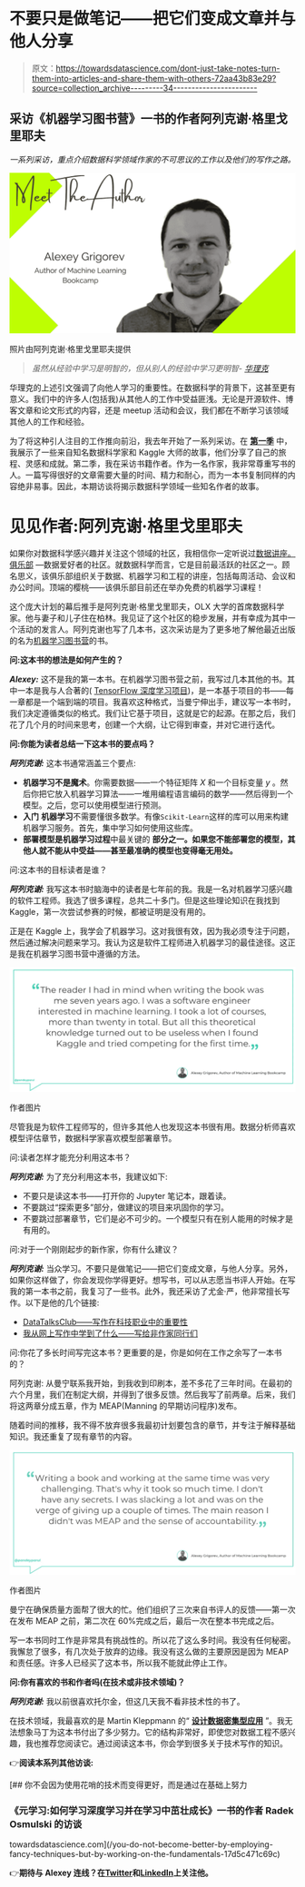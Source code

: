 # 不要只是做笔记——把它们变成文章并与他人分享

> 原文：<https://towardsdatascience.com/dont-just-take-notes-turn-them-into-articles-and-share-them-with-others-72aa43b83e29?source=collection_archive---------34----------------------->

## 采访《机器学习图书营》一书的作者阿列克谢·格里戈里耶夫

*一系列采访，重点介绍数据科学领域作家的不可思议的工作以及他们的写作之路。*

![](img/c2a5f8fa369e2aa558ca2a002e482387.png)

照片由阿列克谢·格里戈里耶夫提供

> *虽然从经验中学习是明智的，但从别人的经验中学习更明智- [华理克](https://quotefancy.com/rick-warren-quotes)*

华理克的上述引文强调了向他人学习的重要性。在数据科学的背景下，这甚至更有意义。我们中的许多人(包括我)从其他人的工作中受益匪浅。无论是开源软件、博客文章和论文形式的内容，还是 meetup 活动和会议，我们都在不断学习该领域其他人的工作和经验。

为了将这种引人注目的工作推向前沿，我去年开始了一系列采访。在 [**第一季**](https://github.com/parulnith/What-I-learnt-by-interviewing-numerous-Kaggle-Grandmasters) 中，我展示了一些来自知名数据科学家和 Kaggle 大师的故事，他们分享了自己的旅程、灵感和成就。第二季，我在采访书籍作者。作为一名作家，我非常尊重写书的人。一篇写得很好的文章需要大量的时间、精力和耐心，而为一本书复制同样的内容绝非易事。因此，本期访谈将揭示数据科学领域一些知名作者的故事。

# 见见作者:阿列克谢·格里戈里耶夫

如果你对数据科学感兴趣并关注这个领域的社区，我相信你一定听说过[数据讲座。俱乐部](https://datatalks.club/) —数据爱好者的社区。就数据科学而言，它是目前最活跃的社区之一。顾名思义，该俱乐部组织关于数据、机器学习和工程的讲座，包括每周活动、会议和办公时间。顶端的樱桃——该俱乐部目前还在举办免费的机器学习课程！

这个庞大计划的幕后推手是阿列克谢·格里戈里耶夫，OLX 大学的首席数据科学家。他与妻子和儿子住在柏林。我见证了这个社区的稳步发展，并有幸成为其中一个活动的发言人。阿列克谢也写了几本书，这次采访是为了更多地了解他最近出版的名为[机器学习图书营](https://www.manning.com/books/machine-learning-bookcamp)的书。

**问:这本书的想法是如何产生的？**

***Alexey:*** 这不是我的第一本书。在机器学习图书营之前，我写过几本其他的书。其中一本是我与人合著的( [TensorFlow 深度学习项目](https://www.packtpub.com/product/tensorflow-deep-learning-projects/9781788398060))，是一本基于项目的书——每一章都是一个端到端的项目。我喜欢这种格式，当曼宁伸出手，建议写一本书时，我们决定遵循类似的格式。我们让它基于项目，这就是它的起源。在那之后，我们花了几个月的时间来思考，创建一个大纲，让它得到审查，并对它进行迭代。

**问:你能为读者总结一下这本书的要点吗？**

***阿列克谢:*** 这本书通常涵盖三个要点:

*   **机器学习不是魔术**。你需要数据——一个特征矩阵 *X* 和一个目标变量 *y* 。然后你把它放入机器学习算法——一堆用编程语言编码的数学——然后得到一个模型。之后，您可以使用模型进行预测。
*   **入门** **机器学习**不需要懂很多数学。有像`Scikit-Learn`这样的库可以用来构建机器学习服务。首先，集中学习如何使用这些库。
*   **部署模型是机器学习过程**中最关键的 **部分之一。如果您不能部署您的模型，其他人就不能从中受益——甚至最准确的模型也变得毫无用处。**

问:这本书的目标读者是谁？

***阿列克谢:*** 我写这本书时脑海中的读者是七年前的我。我是一名对机器学习感兴趣的软件工程师。我选了很多课程，总共二十多门。但是这些理论知识在我找到 Kaggle，第一次尝试参赛的时候，都被证明是没有用的。

正是在 Kaggle 上，我学会了机器学习。这对我很有效，因为我必须专注于问题，然后通过解决问题来学习。我认为这是软件工程师进入机器学习的最佳途径。这正是我在机器学习图书营中遵循的方法。

![](img/bfea5aa07d4182d4338ad3e93b5f04d2.png)

作者图片

尽管我是为软件工程师写的，但许多其他人也发现这本书很有用。数据分析师喜欢模型评估章节，数据科学家喜欢模型部署章节。

问:读者怎样才能充分利用这本书？

***阿列克谢:*** 为了充分利用这本书，我建议如下:

*   不要只是读这本书——打开你的 Jupyter 笔记本，跟着读。
*   不要跳过“探索更多”部分，做建议的项目来巩固你的学习。
*   不要跳过部署章节，它们是必不可少的。一个模型只有在别人能用的时候才是有用的。

问:对于一个刚刚起步的新作家，你有什么建议？

***阿列克谢:*** 当众学习。不要只是做笔记——把它们变成文章，与他人分享。另外，如果你这样做了，你会发现你学得更好。想写书，可以从志愿当书评人开始。在写我的第一本书之前，我复习了一些书。此外，我还采访了尤金·严，他非常擅长写作。以下是他的几个链接:

*   [DataTalksClub——写作在科技职业中的重要性](https://eugeneyan.com/speaking/writing-for-a-tech-career/)
*   [我从网上写作中学到了什么——写给非作家同行们](https://eugeneyan.com/writing/what-i-learned-from-writing-online/)

问:你花了多长时间写完这本书？更重要的是，你是如何在工作之余写了一本书的？

阿列克谢: 从曼宁联系我开始，到我收到印刷本，差不多花了三年时间。在最初的六个月里，我们在制定大纲，并得到了很多反馈。然后我写了前两章。后来，我们将这两章分成五章，作为 MEAP(Manning 的早期访问程序)发布。

随着时间的推移，我不得不放弃很多我最初计划要包含的章节，并专注于解释基础知识。我还重复了现有章节的内容。

![](img/c5d67a25d55239feb9e459974ed12954.png)

作者图片

曼宁在确保质量方面帮了很大的忙。他们组织了三次来自书评人的反馈——第一次在发布 MEAP 之前，第二次在 60%完成之后，最后一次在整本书完成之后。

写一本书同时工作是非常具有挑战性的。所以花了这么多时间。我没有任何秘密。我懈怠了很多，有几次处于放弃的边缘。我没有这么做的主要原因是因为 MEAP 和责任感。许多人已经买了这本书，所以我不能就此停止工作。

**问:你有喜欢的书和作者吗(在技术或非技术领域)？**

***阿列克谢:*** 我以前很喜欢托尔金，但这几天我不看非技术性的书了。

在技术领域，我最喜欢的是 Martin Kleppmann 的“ [**设计数据密集型应用**](https://www.amazon.com/Designing-Data-Intensive-Applications-Reliable-Maintainable/dp/1449373321) ”。我无法想象马丁为这本书付出了多少努力。它的结构非常好，即使您对数据工程不感兴趣，我也推荐您阅读它。通过阅读这本书，你会学到很多关于技术写作的知识。

👉**阅读本系列其他访谈:**

[](/you-do-not-become-better-by-employing-fancy-techniques-but-by-working-on-the-fundamentals-17d5c471c69c) [## 你不会因为使用花哨的技术而变得更好，而是通过在基础上努力

### 《元学习:如何学习深度学习并在学习中茁壮成长》一书的作者 Radek Osmulski 的访谈

towardsdatascience.com](/you-do-not-become-better-by-employing-fancy-techniques-but-by-working-on-the-fundamentals-17d5c471c69c) 

👉**期待与 Alexey 连线？在**[**Twitter**](http://@Al_Grigor)**和**[**LinkedIn**](https://www.linkedin.com/in/agrigorev/?originalSubdomain=de)**上关注他。**